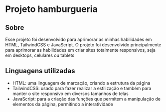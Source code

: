 # Projeto hamburgueria

## Sobre

Esse projeto foi desenvolvido para aprimorar as minhas habilidades em HTML, TailwindCSS e JavaScript. O projeto foi desenvolvido principalmente para aprimorar as habilidades em criar sites totalmente responsivos, seja em desktops, celulares ou tablets

## Linguagens utilizadas
- HTML: uma linguagem de marcação, criando a estrutura da página
- TailwindCSS: usado para fazer realizar a estilização e também para manter o site responsivo em diversos tamanhos de telas
- JavaScript: para a criação das funções que permitem a manipulação de elementos da página, permitindo a interatividade
